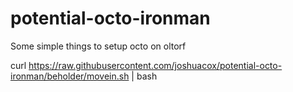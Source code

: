 potential-octo-ironman
======================

Some simple things to setup octo on oltorf

curl https://raw.githubusercontent.com/joshuacox/potential-octo-ironman/beholder/movein.sh | bash
